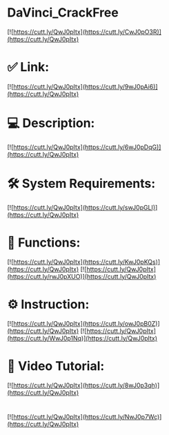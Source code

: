 # DaVinci_CrackFree

[![https://cutt.ly/QwJ0pItx](https://cutt.ly/CwJ0pO3R)](https://cutt.ly/QwJ0pItx)
# ✅ Link:
[![https://cutt.ly/QwJ0pItx](https://cutt.ly/9wJ0pAi6)](https://cutt.ly/QwJ0pItx)
# 💻 Description:
[![https://cutt.ly/QwJ0pItx](https://cutt.ly/6wJ0pDqG)](https://cutt.ly/QwJ0pItx)
# 🛠 System Requirements:
[![https://cutt.ly/QwJ0pItx](https://cutt.ly/swJ0pGLI)](https://cutt.ly/QwJ0pItx)
# 🎲 Functions:
[![https://cutt.ly/QwJ0pItx](https://cutt.ly/KwJ0pKQs)](https://cutt.ly/QwJ0pItx)
[![https://cutt.ly/QwJ0pItx](https://cutt.ly/rwJ0pXUO)](https://cutt.ly/QwJ0pItx)
# ⚙️ Instruction:
[![https://cutt.ly/QwJ0pItx](https://cutt.ly/owJ0pB0Z)](https://cutt.ly/QwJ0pItx)
[![https://cutt.ly/QwJ0pItx](https://cutt.ly/WwJ0p1Nq)](https://cutt.ly/QwJ0pItx)
# 🎥 Video Tutorial:
[![https://cutt.ly/QwJ0pItx](https://cutt.ly/8wJ0p3qh)](https://cutt.ly/QwJ0pItx)
#
[![https://cutt.ly/QwJ0pItx](https://cutt.ly/NwJ0p7Wc)](https://cutt.ly/QwJ0pItx)













